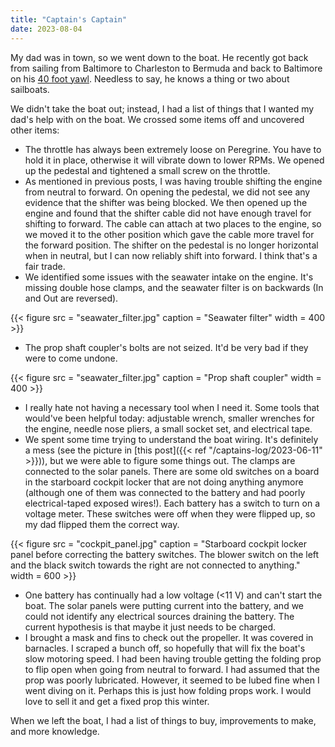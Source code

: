 ```yaml
---
title: "Captain's Captain"
date: 2023-08-04
---
```


My dad was in town, so we went down to the boat. He recently got back from sailing from Baltimore to Charleston to Bermuda and back to Baltimore on his [40 foot yawl](https://sltf.com/boat/). Needless to say, he knows a thing or two about sailboats.

We didn't take the boat out; instead, I had a list of things that I wanted my dad's help with on the boat. We crossed some items off and uncovered other items:

- The throttle has always been extremely loose on Peregrine. You have to hold it in place, otherwise it will vibrate down to lower RPMs. We opened up the pedestal and tightened a small screw on the throttle. 
- As mentioned in previous posts, I was having trouble shifting the engine from neutral to forward. On opening the pedestal, we did not see any evidence that the shifter was being blocked. We then opened up the engine and found that the shifter cable did not have enough travel for shifting to forward. The cable can attach at two places to the engine, so we moved it to the other position which gave the cable more travel for the forward position. The shifter on the pedestal is no longer horizontal when in neutral, but I can now reliably shift into forward. I think that's a fair trade.
- We identified some issues with the seawater intake on the engine. It's missing double hose clamps, and the seawater filter is on backwards (In and Out are reversed).

{{< figure src = "seawater_filter.jpg" caption = "Seawater filter" width = 400 >}}

- The prop shaft coupler's bolts are not seized. It'd be very bad if they were to come undone.

{{< figure src = "seawater_filter.jpg" caption = "Prop shaft coupler" width = 400 >}}

- I really hate not having a necessary tool when I need it. Some tools that would've been helpful today: adjustable wrench, smaller wrenches for the engine, needle nose pliers, a small socket set, and electrical tape.
- We spent some time trying to understand the boat wiring. It's definitely a mess (see the picture in [this post]({{< ref "/captains-log/2023-06-11" >}})), but we were able to figure some things out. The clamps are connected to the solar panels. There are some old switches on a board in the starboard cockpit locker that are not doing anything anymore (although one of them was connected to the battery and had poorly electrical-taped exposed wires!). Each battery has a switch to turn on a voltage meter. These switches were off when they were flipped up, so my dad flipped them the correct way.

{{< figure src = "cockpit_panel.jpg" caption = "Starboard cockpit locker panel before correcting the battery switches. The blower switch on the left and the black switch towards the right are not connected to anything." width = 600 >}}


- One battery has continually had a low voltage (<11 V) and can't start the boat. The solar panels were putting current into the battery, and we could not identify any electrical sources draining the battery. The current hypothesis is that maybe it just needs to be charged.
- I brought a mask and fins to check out the propeller. It was covered in barnacles. I scraped a bunch off, so hopefully that will fix the boat's slow motoring speed. I had been having trouble getting the folding prop to flip open when going from neutral to forward. I had assumed that the prop was poorly lubricated. However, it seemed to be lubed fine when I went diving on it. Perhaps this is just how folding props work. I would love to sell it and get a fixed prop this winter.

When we left the boat, I had a list of things to buy, improvements to make, and more knowledge.